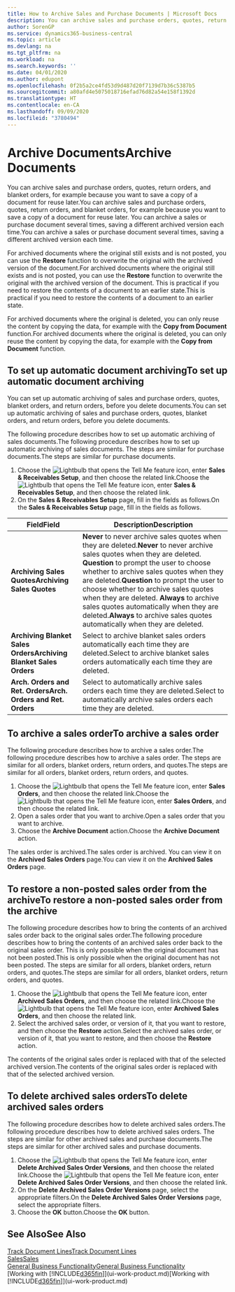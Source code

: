 ```yaml
---
title: How to Archive Sales and Purchase Documents | Microsoft Docs
description: You can archive sales and purchase orders, quotes, return orders, and blanket orders, and you can use the archived document to recreate the document that it was archived from.
author: SorenGP
ms.service: dynamics365-business-central
ms.topic: article
ms.devlang: na
ms.tgt_pltfrm: na
ms.workload: na
ms.search.keywords: ''
ms.date: 04/01/2020
ms.author: edupont
ms.openlocfilehash: 0f2b5a2ce4fd53d9d487d20f7139d7b36c5387b5
ms.sourcegitcommit: a80afd4e5075018716efad76d82a54e158f1392d
ms.translationtype: HT
ms.contentlocale: en-CA
ms.lasthandoff: 09/09/2020
ms.locfileid: "3780494"
---
```

# <a name="archive-documents"></a><span data-ttu-id="f54bf-103">Archive Documents</span><span class="sxs-lookup"><span data-stu-id="f54bf-103">Archive Documents</span></span>
<span data-ttu-id="f54bf-104">You can archive sales and purchase orders, quotes, return orders, and blanket orders, for example because you want to save a copy of a document for reuse later.</span><span class="sxs-lookup"><span data-stu-id="f54bf-104">You can archive sales and purchase orders, quotes, return orders, and blanket orders, for example because you want to save a copy of a document for reuse later.</span></span> <span data-ttu-id="f54bf-105">You can archive a sales or purchase document several times, saving a different archived version each time.</span><span class="sxs-lookup"><span data-stu-id="f54bf-105">You can archive a sales or purchase document several times, saving a different archived version each time.</span></span>

<span data-ttu-id="f54bf-106">For archived documents where the original still exists and is not posted, you can use the **Restore** function to overwrite the original with the archived version of the document.</span><span class="sxs-lookup"><span data-stu-id="f54bf-106">For archived documents where the original still exists and is not posted, you can use the **Restore** function to overwrite the original with the archived version of the document.</span></span> <span data-ttu-id="f54bf-107">This is practical if you need to restore the contents of a document to an earlier state.</span><span class="sxs-lookup"><span data-stu-id="f54bf-107">This is practical if you need to restore the contents of a document to an earlier state.</span></span>

<span data-ttu-id="f54bf-108">For archived documents where the original is deleted, you can only reuse the content by copying the data, for example with the **Copy from Document** function.</span><span class="sxs-lookup"><span data-stu-id="f54bf-108">For archived documents where the original is deleted, you can only reuse the content by copying the data, for example with the **Copy from Document** function.</span></span>   

## <a name="to-set-up-automatic-document-archiving"></a><span data-ttu-id="f54bf-109">To set up automatic document archiving</span><span class="sxs-lookup"><span data-stu-id="f54bf-109">To set up automatic document archiving</span></span>  
<span data-ttu-id="f54bf-110">You can set up automatic archiving of sales and purchase orders, quotes, blanket orders, and return orders, before you delete documents.</span><span class="sxs-lookup"><span data-stu-id="f54bf-110">You can set up automatic archiving of sales and purchase orders, quotes, blanket orders, and return orders, before you delete documents.</span></span>

<span data-ttu-id="f54bf-111">The following procedure describes how to set up automatic archiving of sales documents.</span><span class="sxs-lookup"><span data-stu-id="f54bf-111">The following procedure describes how to set up automatic archiving of sales documents.</span></span> <span data-ttu-id="f54bf-112">The steps are similar for purchase documents.</span><span class="sxs-lookup"><span data-stu-id="f54bf-112">The steps are similar for purchase documents.</span></span>
1.  <span data-ttu-id="f54bf-113">Choose the ![Lightbulb that opens the Tell Me feature](media/ui-search/search_small.png "Tell me what you want to do") icon, enter **Sales & Receivables Setup**, and then choose the related link.</span><span class="sxs-lookup"><span data-stu-id="f54bf-113">Choose the ![Lightbulb that opens the Tell Me feature](media/ui-search/search_small.png "Tell me what you want to do") icon, enter **Sales & Receivables Setup**, and then choose the related link.</span></span>
2. <span data-ttu-id="f54bf-114">On the **Sales & Receivables Setup** page, fill in the fields as follows.</span><span class="sxs-lookup"><span data-stu-id="f54bf-114">On the **Sales & Receivables Setup** page, fill in the fields as follows.</span></span>

|<span data-ttu-id="f54bf-115">Field</span><span class="sxs-lookup"><span data-stu-id="f54bf-115">Field</span></span>|<span data-ttu-id="f54bf-116">Description</span><span class="sxs-lookup"><span data-stu-id="f54bf-116">Description</span></span>|
|-----|-----------|
|<span data-ttu-id="f54bf-117">**Archiving Sales Quotes**</span><span class="sxs-lookup"><span data-stu-id="f54bf-117">**Archiving Sales Quotes**</span></span>|<span data-ttu-id="f54bf-118">**Never** to never archive sales quotes when they are deleted.</span><span class="sxs-lookup"><span data-stu-id="f54bf-118">**Never** to never archive sales quotes when they are deleted.</span></span> <span data-ttu-id="f54bf-119">**Question** to prompt the user to choose whether to archive sales quotes when they are deleted.</span><span class="sxs-lookup"><span data-stu-id="f54bf-119">**Question** to prompt the user to choose whether to archive sales quotes when they are deleted.</span></span> <span data-ttu-id="f54bf-120">**Always** to archive sales quotes automatically when they are deleted.</span><span class="sxs-lookup"><span data-stu-id="f54bf-120">**Always** to archive sales quotes automatically when they are deleted.</span></span>|
|<span data-ttu-id="f54bf-121">**Archiving Blanket Sales Orders**</span><span class="sxs-lookup"><span data-stu-id="f54bf-121">**Archiving Blanket Sales Orders**</span></span>|<span data-ttu-id="f54bf-122">Select to archive blanket sales orders automatically each time they are deleted.</span><span class="sxs-lookup"><span data-stu-id="f54bf-122">Select to archive blanket sales orders automatically each time they are deleted.</span></span>|
|<span data-ttu-id="f54bf-123">**Arch. Orders and Ret. Orders**</span><span class="sxs-lookup"><span data-stu-id="f54bf-123">**Arch. Orders and Ret. Orders**</span></span>|<span data-ttu-id="f54bf-124">Select to automatically archive sales orders each time they are deleted.</span><span class="sxs-lookup"><span data-stu-id="f54bf-124">Select to automatically archive sales orders each time they are deleted.</span></span>|

## <a name="to-archive-a-sales-order"></a><span data-ttu-id="f54bf-125">To archive a sales order</span><span class="sxs-lookup"><span data-stu-id="f54bf-125">To archive a sales order</span></span>
<span data-ttu-id="f54bf-126">The following procedure describes how to archive a sales order.</span><span class="sxs-lookup"><span data-stu-id="f54bf-126">The following procedure describes how to archive a sales order.</span></span> <span data-ttu-id="f54bf-127">The steps are similar for all orders, blanket orders, return orders, and quotes.</span><span class="sxs-lookup"><span data-stu-id="f54bf-127">The steps are similar for all orders, blanket orders, return orders, and quotes.</span></span>

1.  <span data-ttu-id="f54bf-128">Choose the ![Lightbulb that opens the Tell Me feature](media/ui-search/search_small.png "Tell me what you want to do") icon, enter **Sales Orders**, and then choose the related link.</span><span class="sxs-lookup"><span data-stu-id="f54bf-128">Choose the ![Lightbulb that opens the Tell Me feature](media/ui-search/search_small.png "Tell me what you want to do") icon, enter **Sales Orders**, and then choose the related link.</span></span>  
2.  <span data-ttu-id="f54bf-129">Open a sales order that you want to archive.</span><span class="sxs-lookup"><span data-stu-id="f54bf-129">Open a sales order that you want to archive.</span></span>  
3.  <span data-ttu-id="f54bf-130">Choose the **Archive Document** action.</span><span class="sxs-lookup"><span data-stu-id="f54bf-130">Choose the **Archive Document** action.</span></span>

<span data-ttu-id="f54bf-131">The sales order is archived.</span><span class="sxs-lookup"><span data-stu-id="f54bf-131">The sales order is archived.</span></span> <span data-ttu-id="f54bf-132">You can view it on the **Archived Sales Orders** page.</span><span class="sxs-lookup"><span data-stu-id="f54bf-132">You can view it on the **Archived Sales Orders** page.</span></span>

## <a name="to-restore-a-non-posted-sales-order-from-the-archive"></a><span data-ttu-id="f54bf-133">To restore a non-posted sales order from the archive</span><span class="sxs-lookup"><span data-stu-id="f54bf-133">To restore a non-posted sales order from the archive</span></span>
<span data-ttu-id="f54bf-134">The following procedure describes how to bring the contents of an archived sales order back to the original sales order.</span><span class="sxs-lookup"><span data-stu-id="f54bf-134">The following procedure describes how to bring the contents of an archived sales order back to the original sales order.</span></span> <span data-ttu-id="f54bf-135">This is only possible when the original document has not been posted.</span><span class="sxs-lookup"><span data-stu-id="f54bf-135">This is only possible when the original document has not been posted.</span></span> <span data-ttu-id="f54bf-136">The steps are similar for all orders, blanket orders, return orders, and quotes.</span><span class="sxs-lookup"><span data-stu-id="f54bf-136">The steps are similar for all orders, blanket orders, return orders, and quotes.</span></span>

1. <span data-ttu-id="f54bf-137">Choose the ![Lightbulb that opens the Tell Me feature](media/ui-search/search_small.png "Tell me what you want to do") icon, enter **Archived Sales Orders**, and then choose the related link.</span><span class="sxs-lookup"><span data-stu-id="f54bf-137">Choose the ![Lightbulb that opens the Tell Me feature](media/ui-search/search_small.png "Tell me what you want to do") icon, enter **Archived Sales Orders**, and then choose the related link.</span></span>
2. <span data-ttu-id="f54bf-138">Select the archived sales order, or version of it, that you want to restore, and then choose the **Restore** action.</span><span class="sxs-lookup"><span data-stu-id="f54bf-138">Select the archived sales order, or version of it, that you want to restore, and then choose the **Restore** action.</span></span>  

<span data-ttu-id="f54bf-139">The contents of the original sales order is replaced with that of the selected archived version.</span><span class="sxs-lookup"><span data-stu-id="f54bf-139">The contents of the original sales order is replaced with that of the selected archived version.</span></span>

## <a name="to-delete-archived-sales-orders"></a><span data-ttu-id="f54bf-140">To delete archived sales orders</span><span class="sxs-lookup"><span data-stu-id="f54bf-140">To delete archived sales orders</span></span>
<span data-ttu-id="f54bf-141">The following procedure describes how to delete archived sales orders.</span><span class="sxs-lookup"><span data-stu-id="f54bf-141">The following procedure describes how to delete archived sales orders.</span></span> <span data-ttu-id="f54bf-142">The steps are similar for other archived sales and purchase documents.</span><span class="sxs-lookup"><span data-stu-id="f54bf-142">The steps are similar for other archived sales and purchase documents.</span></span>

1.  <span data-ttu-id="f54bf-143">Choose the ![Lightbulb that opens the Tell Me feature](media/ui-search/search_small.png "Tell me what you want to do") icon, enter **Delete Archived Sales Order Versions**, and then choose the related link.</span><span class="sxs-lookup"><span data-stu-id="f54bf-143">Choose the ![Lightbulb that opens the Tell Me feature](media/ui-search/search_small.png "Tell me what you want to do") icon, enter **Delete Archived Sales Order Versions**, and then choose the related link.</span></span>  
2.  <span data-ttu-id="f54bf-144">On the **Delete Archived Sales Order Versions** page, select the appropriate filters.</span><span class="sxs-lookup"><span data-stu-id="f54bf-144">On the **Delete Archived Sales Order Versions** page, select the appropriate filters.</span></span>  
3.  <span data-ttu-id="f54bf-145">Choose the **OK** button.</span><span class="sxs-lookup"><span data-stu-id="f54bf-145">Choose the **OK** button.</span></span>

## <a name="see-also"></a><span data-ttu-id="f54bf-146">See Also</span><span class="sxs-lookup"><span data-stu-id="f54bf-146">See Also</span></span>
[<span data-ttu-id="f54bf-147">Track Document Lines</span><span class="sxs-lookup"><span data-stu-id="f54bf-147">Track Document Lines</span></span>](across-how-to-track-document-lines.md)  
[<span data-ttu-id="f54bf-148">Sales</span><span class="sxs-lookup"><span data-stu-id="f54bf-148">Sales</span></span>](sales-manage-sales.md)  
[<span data-ttu-id="f54bf-149">General Business Functionality</span><span class="sxs-lookup"><span data-stu-id="f54bf-149">General Business Functionality</span></span>](ui-across-business-areas.md)  
<span data-ttu-id="f54bf-150">[Working with [!INCLUDE[d365fin](includes/d365fin_md.md)]](ui-work-product.md)</span><span class="sxs-lookup"><span data-stu-id="f54bf-150">[Working with [!INCLUDE[d365fin](includes/d365fin_md.md)]](ui-work-product.md)</span></span>
